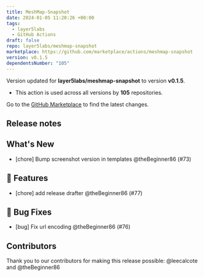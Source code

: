 ```yaml
---
title: MeshMap-Snapshot
date: 2024-01-05 11:20:26 +00:00
tags:
  - layer5labs
  - GitHub Actions
draft: false
repo: layer5labs/meshmap-snapshot
marketplace: https://github.com/marketplace/actions/meshmap-snapshot
version: v0.1.5
dependentsNumber: "105"
---
```



Version updated for **layer5labs/meshmap-snapshot** to version **v0.1.5**.
- This action is used across all versions by **105** repositories.

Go to the [GitHub Marketplace](https://github.com/marketplace/actions/meshmap-snapshot) to find the latest changes.

## Release notes

## What's New
- [chore] Bump screenshot version in templates @theBeginner86 (#73)

## 🚀 Features

- [chore] add release drafter @theBeginner86 (#77)

## 🐛 Bug Fixes

- [bug] Fix url encoding @theBeginner86 (#76)

## Contributors

Thank you to our contributors for making this release possible:
@leecalcote and @theBeginner86

